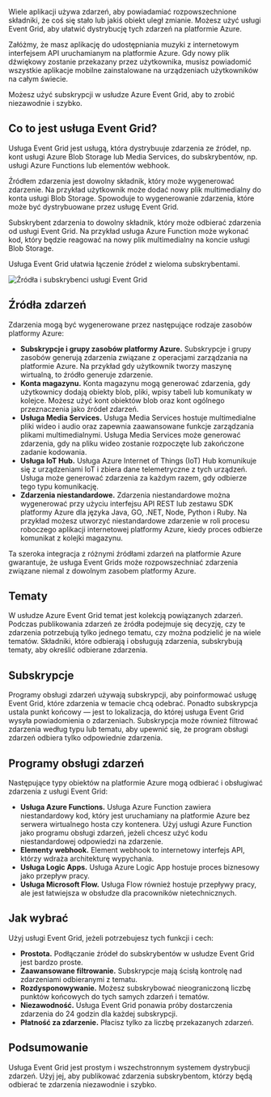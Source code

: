 Wiele aplikacji używa zdarzeń, aby powiadamiać rozpowszechnione składniki, że coś się stało lub jakiś obiekt uległ zmianie. Możesz użyć usługi Event Grid, aby ułatwić dystrybucję tych zdarzeń na platformie Azure.

Załóżmy, że masz aplikację do udostępniania muzyki z internetowym interfejsem API uruchamianym na platformie Azure. Gdy nowy plik dźwiękowy zostanie przekazany przez użytkownika, musisz powiadomić wszystkie aplikacje mobilne zainstalowane na urządzeniach użytkowników na całym świecie.

Możesz użyć subskrypcji w usłudze Azure Event Grid, aby to zrobić niezawodnie i szybko.

## <a name="what-is-event-grid"></a>Co to jest usługa Event Grid?

Usługa Event Grid jest usługą, która dystrybuuje zdarzenia ze źródeł, np. kont usługi Azure Blob Storage lub Media Services, do subskrybentów, np. usługi Azure Functions lub elementów webhook.

Źródłem zdarzenia jest dowolny składnik, który może wygenerować zdarzenie. Na przykład użytkownik może dodać nowy plik multimedialny do konta usługi Blob Storage. Spowoduje to wygenerowanie zdarzenia, które może być dystrybuowane przez usługę Event Grid.

Subskrybent zdarzenia to dowolny składnik, który może odbierać zdarzenia od usługi Event Grid. Na przykład usługa Azure Function może wykonać kod, który będzie reagować na nowy plik multimedialny na koncie usługi Blob Storage.

Usługa Event Grid ułatwia łączenie źródeł z wieloma subskrybentami.

![Źródła i subskrybenci usługi Event Grid](../images/6-event-grid.png)

## <a name="event-sources"></a>Źródła zdarzeń

Zdarzenia mogą być wygenerowane przez następujące rodzaje zasobów platformy Azure:

- **Subskrypcje i grupy zasobów platformy Azure.** Subskrypcje i grupy zasobów generują zdarzenia związane z operacjami zarządzania na platformie Azure. Na przykład gdy użytkownik tworzy maszynę wirtualną, to źródło generuje zdarzenie.
- **Konta magazynu.** Konta magazynu mogą generować zdarzenia, gdy użytkownicy dodają obiekty blob, pliki, wpisy tabeli lub komunikaty w kolejce. Możesz użyć kont obiektów blob oraz kont ogólnego przeznaczenia jako źródeł zdarzeń.
- **Usługa Media Services.** Usługa Media Services hostuje multimedialne pliki wideo i audio oraz zapewnia zaawansowane funkcje zarządzania plikami multimedialnymi. Usługa Media Services może generować zdarzenia, gdy na pliku wideo zostanie rozpoczęte lub zakończone zadanie kodowania.
- **Usługa IoT Hub.** Usługa Azure Internet of Things (IoT) Hub komunikuje się z urządzeniami IoT i zbiera dane telemetryczne z tych urządzeń. Usługa może generować zdarzenia za każdym razem, gdy odbierze tego typu komunikację.
- **Zdarzenia niestandardowe.** Zdarzenia niestandardowe można wygenerować przy użyciu interfejsu API REST lub zestawu SDK platformy Azure dla języka Java, GO, .NET, Node, Python i Ruby. Na przykład możesz utworzyć niestandardowe zdarzenie w roli procesu roboczego aplikacji internetowej platformy Azure, kiedy proces odbierze komunikat z kolejki magazynu.

Ta szeroka integracja z różnymi źródłami zdarzeń na platformie Azure gwarantuje, że usługa Event Grids może rozpowszechniać zdarzenia związane niemal z dowolnym zasobem platformy Azure.

## <a name="topics"></a>Tematy

W usłudze Azure Event Grid temat jest kolekcją powiązanych zdarzeń. Podczas publikowania zdarzeń ze źródła podejmuje się decyzję, czy te zdarzenia potrzebują tylko jednego tematu, czy można podzielić je na wiele tematów. Składniki, które odbierają i obsługują zdarzenia, subskrybują tematy, aby określić odbierane zdarzenia.

## <a name="subscriptions"></a>Subskrypcje

Programy obsługi zdarzeń używają subskrypcji, aby poinformować usługę Event Grid, które zdarzenia w temacie chcą odebrać. Ponadto subskrypcja ustala punkt końcowy — jest to lokalizacja, do której usługa Event Grid wysyła powiadomienia o zdarzeniach. Subskrypcja może również filtrować zdarzenia według typu lub tematu, aby upewnić się, że program obsługi zdarzeń odbiera tylko odpowiednie zdarzenia.

## <a name="event-handlers"></a>Programy obsługi zdarzeń

Następujące typy obiektów na platformie Azure mogą odbierać i obsługiwać zdarzenia z usługi Event Grid:

- **Usługa Azure Functions.** Usługa Azure Function zawiera niestandardowy kod, który jest uruchamiany na platformie Azure bez serwera wirtualnego hosta czy kontenera. Użyj usługi Azure Function jako programu obsługi zdarzeń, jeżeli chcesz użyć kodu niestandardowej odpowiedzi na zdarzenie.
- **Elementy webhook.** Element webhook to internetowy interfejs API, którzy wdraża architekturę wypychania.
- **Usługa Logic Apps.** Usługa Azure Logic App hostuje proces biznesowy jako przepływ pracy.
- **Usługa Microsoft Flow.** Usługa Flow również hostuje przepływy pracy, ale jest łatwiejsza w obsłudze dla pracowników nietechnicznych.

## <a name="how-to-choose"></a>Jak wybrać

Użyj usługi Event Grid, jeżeli potrzebujesz tych funkcji i cech:

- **Prostota.** Podłączanie źródeł do subskrybentów w usłudze Event Grid jest bardzo proste.
- **Zaawansowane filtrowanie.** Subskrypcje mają ścisłą kontrolę nad zdarzeniami odbieranymi z tematu.
- **Rozdysponowywanie.** Możesz subskrybować nieograniczoną liczbę punktów końcowych do tych samych zdarzeń i tematów.
- **Niezawodność.** Usługa Event Grid ponawia próby dostarczenia zdarzenia do 24 godzin dla każdej subskrypcji.
- **Płatność za zdarzenie.** Płacisz tylko za liczbę przekazanych zdarzeń.

## <a name="summary"></a>Podsumowanie

Usługa Event Grid jest prostym i wszechstronnym systemem dystrybucji zdarzeń. Użyj jej, aby publikować zdarzenia subskrybentom, którzy będą odbierać te zdarzenia niezawodnie i szybko.